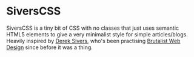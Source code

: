 # SiversCSS

SiversCSS is a tiny bit of CSS with no classes that just uses semantic HTML5 elements to give a very minimalist style for simple articles/blogs. Heavily inspired by [Derek Sivers](https://sivers.org/), who's been practising [Brutalist Web Design](https://brutalist-web.design/) since before it was a thing.
